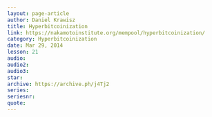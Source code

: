 ```yaml
---
layout: page-article
author: Daniel Krawisz
title: Hyperbitcoinization
link: https://nakamotoinstitute.org/mempool/hyperbitcoinization/
category: Hyperbitcoinization
date: Mar 29, 2014
lesson: 21
audio: 
audio2: 
audio3: 
star: 
archive: https://archive.ph/j4Tj2
series: 
seriesnr: 
quote: 
---
```

